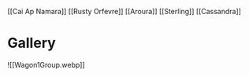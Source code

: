 

[[Cai Ap Namara]]
[[Rusty Orfevre]]
[[Aroura]]
[[Sterling]]
[[Cassandra]]

# Gallery
![[Wagon1Group.webp]]